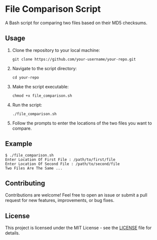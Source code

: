<h1>File Comparison Script</h1>

<p>A Bash script for comparing two files based on their MD5 checksums.</p>

<h2>Usage</h2>

<ol>
  <li>Clone the repository to your local machine:</li>

  <pre><code>git clone https://github.com/your-username/your-repo.git</code></pre>

  <li>Navigate to the script directory:</li>

  <pre><code>cd your-repo</code></pre>

  <li>Make the script executable:</li>

  <pre><code>chmod +x file_comparison.sh</code></pre>

  <li>Run the script:</li>

  <pre><code>./file_comparison.sh</code></pre>

  <li>Follow the prompts to enter the locations of the two files you want to compare.</li>
</ol>

<h2>Example</h2>

<pre><code>$ ./file_comparison.sh
Enter Location Of First File : /path/to/first/file
Enter Location Of Second File : /path/to/second/file
Two Files Are The Same ...
</code></pre>

<h2>Contributing</h2>

<p>Contributions are welcome! Feel free to open an issue or submit a pull request for new features, improvements, or bug fixes.</p>

<h2>License</h2>

<p>This project is licensed under the MIT License - see the <a href="LICENSE">LICENSE</a> file for details.</p>
